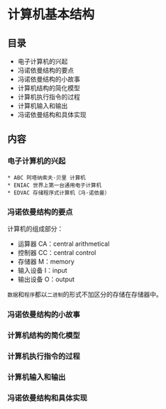 # 计算机基本结构

## 目录

* 电子计算机的兴起
* 冯诺依曼结构的要点
* 冯诺依曼结构的小故事
* 计算机结构的简化模型
* 计算机执行指令的过程
* 计算机输入和输出
* 冯诺依曼结构和具体实现

## 内容

### 电子计算机的兴起
    * ABC 阿塔纳索夫·贝里 计算机
    * ENIAC 世界上第一台通用电子计算机
    * EDVAC 存储程序式计算机（冯·诺依曼）

### 冯诺依曼结构的要点

计算机的组成部分：
* 运算器 CA：central arithmetical
* 控制器 CC：central control
* 存储器 M：memory
* 输入设备 I：input
* 输出设备 O：output

`数据`和`程序`都以`二进制`的形式不加区分的存储在存储器中。

### 冯诺依曼结构的小故事

### 计算机结构的简化模型

### 计算机执行指令的过程

### 计算机输入和输出

### 冯诺依曼结构和具体实现






